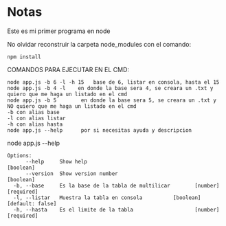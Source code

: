 # Notas
Este es mi primer programa en node

No olvidar reconstruir la carpeta node_modules con el comando:
```
npm install
```

COMANDOS PARA EJECUTAR EN EL CMD:
```
node app.js -b 6 -l -h 15   base de 6, listar en consola, hasta el 15
node app.js -b 4 -l    en donde la base sera 4, se creara un .txt y quiero que me haga un listado en el cmd
node app.js -b 5        en donde la base sera 5, se creara un .txt y NO quiero que me haga un listado en el cmd
-b con alias base
-l con alias listar
-h con alias hasta
node app.js --help      por si necesitas ayuda y descripcion
```

node app.js --help
```
Options:
      --help     Show help                                             [boolean]
      --version  Show version number                                   [boolean]
  -b, --base     Es la base de la tabla de multilicar        [number] [required]
  -l, --listar   Muestra la tabla en consola          [boolean] [default: false]
  -h, --hasta    Es el limite de la tabla                    [number] [required]

```